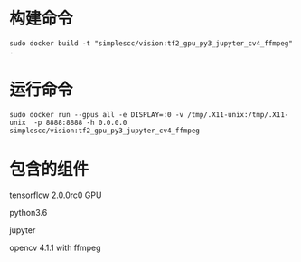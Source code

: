 # 构建命令

```
sudo docker build -t "simplescc/vision:tf2_gpu_py3_jupyter_cv4_ffmpeg" .
```

# 运行命令

```
sudo docker run --gpus all -e DISPLAY=:0 -v /tmp/.X11-unix:/tmp/.X11-unix  -p 8888:8888 -h 0.0.0.0 simplescc/vision:tf2_gpu_py3_jupyter_cv4_ffmpeg
```

# 包含的组件

tensorflow 2.0.0rc0 GPU

python3.6

jupyter

opencv 4.1.1 with ffmpeg


